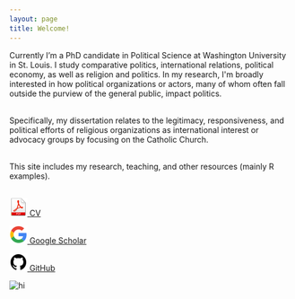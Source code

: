 ```yaml
---
layout: page
title: Welcome!
---
```


<div class="container">
	<div class="row-fluid">
		<div class="span5">
	
Currently I’m a PhD candidate in Political Science at Washington University in St. Louis. I study comparative politics, international relations, political economy, as well as religion and politics. In my research, I'm broadly interested in how political organizations or actors, many of whom often fall outside the purview of the general public, impact politics.<br/><br/>

Specifically, my dissertation relates to the legitimacy, responsiveness, and political efforts of religious organizations as international interest or advocacy groups by focusing on the Catholic Church. <br/><br/>

This site includes my research, teaching, and other resources (mainly R examples).<br/><br/>

<a href="assets/JeffZiegler_CV.pdf"> <img src="pages/icons32/pdf-icon.png" alt="hi" class="inline"/>
 CV</a><br/>

<a href="https://scholar.google.com/citations?user=PE2j3DcAAAAJ&hl=sv)"> <img src="pages/icons32/google-icon.png" alt="hi" class="inline"/> Google Scholar</a><br/>

<a href="https://github.com/zieglerjef)"> <img src="pages/icons32/github-icon.png" alt="hi" class="inline"/> GitHub</a><br/>

</div>

<div class="span4">
		<img src="../assets/pics/Jeff_Ziegler.jpg" alt="hi" class="inline"/>
     		</div>
	</div>
</div>
